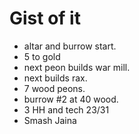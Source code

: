 # Gist of it
- altar and burrow start.
- 5 to gold
- next peon builds war mill.
- next builds rax.
- 7 wood peons.
- burrow #2 at 40 wood.
- 3 HH and tech 23/31
- Smash Jaina
